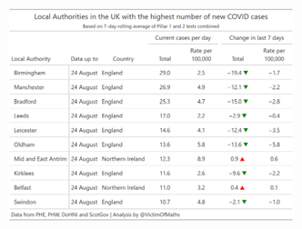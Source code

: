 ![Areas with the highest numbers of new confirmed COVID-19 cases in the past week](https://github.com/VictimOfMaths/COVID_LA_Plots/blob/master/casetable.png)
